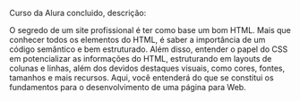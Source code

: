Curso da Alura concluido, descrição:

O segredo de um site profissional é ter como base um bom HTML. Mais que conhecer todos os elementos do HTML, é saber a importância de um código semântico e bem estruturado. Além disso, entender o papel do CSS em potencializar as informações do HTML, estruturando em layouts de colunas e linhas, além dos devidos destaques visuais, como cores, fontes, tamanhos e mais recursos. Aqui, você entenderá do que se constitui os fundamentos para o desenvolvimento de uma página para Web.

